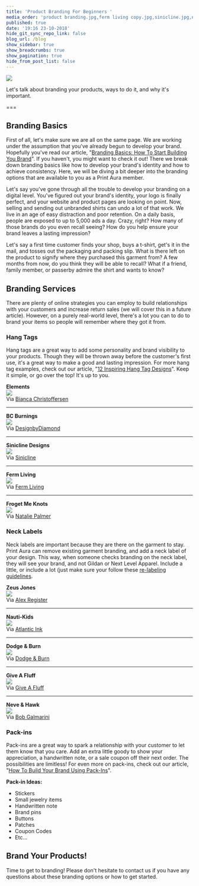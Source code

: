 ```yaml
---
title: 'Product Branding For Beginners '
media_order: 'product branding.jpg,ferm living copy.jpg,sinicline.jpg,neve hawk.png,BC Burnings.jpg,Zeus Jones.jpg,dodge and burn.jpg,give a fluff.jpg,atlantic ink.jpg,Elements.jpg,forget me knots.jpg'
published: true
date: '19:16 23-10-2018'
hide_git_sync_repo_link: false
blog_url: /blog
show_sidebar: true
show_breadcrumbs: true
show_pagination: true
hide_from_post_list: false
---
```


![](product%20branding.jpg)

Let's talk about branding your products, ways to do it, and why it's important.  

===

## Branding Basics 

First of all, let's make sure we are all on the same page. We are working under the assumption that you've already begun to develop your brand. Hopefully you've read our article, "[Branding Basics: How To Start Building You Brand](https://blog.printaura.com/blog/tutorials/branding-basics-how-to-start-building-your-brand)". If you haven't, you might want to check it out! There we break down branding basics like how to develop your brand's identity and how to achieve consistency. Here, we will be diving a bit deeper into the branding options that are available to you as a Print Aura member. 

Let's say you've gone through all the trouble to develop your branding on a digital level. You've figured out your brand's identity, your logo is finally perfect, and your website and product pages are looking on point. Now, selling and sending out unbranded shirts can undo a lot of that work. We live in an age of easy distraction and poor retention. On a daily basis, people are exposed to up to 5,000 ads a day. Crazy, right? How many of those brands do you even recall seeing? How do you help ensure your brand leaves a lasting impression?

Let's say a first time customer finds your shop, buys a t-shirt, get's it in the mail, and tosses out the packaging and packing slip. What is there left on the product to signify where they purchased this garment from? A few months from now, do you think they will be able to recall? What if a friend, family member, or passerby admire the shirt and wants to know? 

## Branding Services 

There are plenty of online strategies you can employ to build relationships with your customers and increase return sales (we will cover this in a future article). However, on a purely real-world level, there's a lot you can to do to brand your items so people will remember where they got it from. 

### Hang Tags 

Hang tags are a great way to add some personality and brand visibility to your products. Though they will be thrown away before the customer's first use, it's a great way to make a good and lasting impression. For more hang tag examples, check out our article, "[12 Inspiring Hang Tag Designs](https://blog.printaura.com/blog/blog-posts/12-inspiring-hang-tag-designs)". Keep it simple, or go over the top! It's up to you.

**Elements**<br>
![](Elements.jpg)<br>
Via [Bianca Christoffersen](https://www.behance.net/biancachristoffersen)

-----------------------------------

**BC Burnings**<br>
![](BC%20Burnings.jpg)<br>
Via [DesignbyDiamond](https://dribbble.com/DesignbyDiamond)

-----------------------------------

**Sinicline Designs**<br>
![](sinicline.jpg)<br>
Via [Sinicline](https://www.behance.net/sinicline) 

-----------------------------------

**Ferm Living**<br>
![](ferm%20living%20copy.jpg)<br>
Via [Ferm Living](http://blog.ferm-living.com/2010/01/new-hangtags-for-kids.html)

-----------------------------------

**Froget Me Knots**<br>
![](forget%20me%20knots.jpg)<br>
Via [Natalie Palmer](https://www.behance.net/natalielouisepalmer)

### Neck Labels 

Neck labels are important because they are there on the garment to stay. Print Aura can remove existing garment branding, and add a neck label of your design. This way, when someone checks branding on the neck label, they will see your brand, and not Gildan or Next Level Apparel. Include a little, or include a lot (just make sure your follow these [re-labeling guidelines](https://printaura.com/guide-legal-requirements-t-shirt-relabeling). 

**Zeus Jones**<br>
![](Zeus%20Jones.jpg)<br>
Via [Alex Register](https://dribbble.com/AlexRegister) 

-----------------------------------

**Nauti-Kids**<br>
![](atlantic%20ink.jpg)<br>
Via [Atlantic Ink](https://www.instagram.com/atlanticinkcrew/) 

-----------------------------------

**Dodge & Burn**<br>
![](dodge%20and%20burn.jpg)<br>
Via [Dodge & Burn](https://www.dodgeandburn.com/)

-----------------------------------

**Give A Fluff**<br>
![](give%20a%20fluff.jpg)<br>
Via [Give A Fluff](https://giveafluff.com/)

-----------------------------------

**Neve & Hawk**<br>
![](neve%20hawk.png)<br>
Via [Bob Galmarini](https://dribbble.com/bgalmar)

### Pack-ins

Pack-ins are a great way to spark a relationship with your customer to let them know that you care. Add an extra little goody to show your appreciation, a handwritten note, or a sale coupon off their next order. The possibilities are limitless! For even more on pack-ins, check out our article, "[How To Build Your Brand Using Pack-Ins](https://blog.printaura.com/blog/tutorials/how-to-build-your-brand-using-pack-ins)". 

**Pack-in Ideas:**

* Stickers 
* Small jewelry items 
* Handwritten note
* Brand pins 
* Buttons 
* Patches 
* Coupon Codes
* Etc...


## Brand Your Products!

Time to get to branding! Please don't hesitate to contact us if you have any questions about these branding options or how to get started. 

